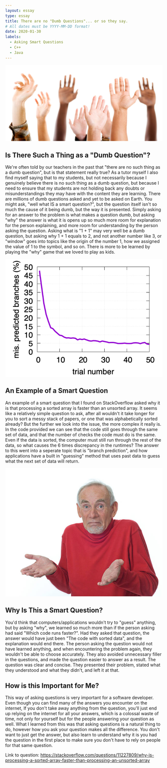 ```yaml
---
layout: essay
type: essay
title: There are no "Dumb Questions"... or so they say.
# All dates must be YYYY-MM-DD format!
date: 2020-01-30
labels:
  - Asking Smart Questions
  - C++
  - Java
---
```


<img class="ui medium right floated rounded image" src="../images/askingq.jpg">

## Is There Such a Thing as a "Dumb Question"?
We're often told by our teachers in the past that "there are no such thing as a dumb question", but is that statement really true?
As a tutor myself I also find myself saying that to my students, but not necessarily because I genuinely believe there is no such thing as a 
dumb question, but because I need to ensure that my students are not holding back any doubts or misunderstandings they may have with the
content they are learning. There are millions of dumb questions asked and yet to be asked on Earth. You might ask, "well what IS a smart question?",
but the question itself isn't so much the cause of it being dumb, but the way it is presented. Simply asking for an answer to the problem
is what makes a question dumb, but asking "why" the answer is what it is opens up so much more room for explanation for the person 
explaining, and more room for understanding by the person asking the question. Asking what is "1 + 1" may very well be a dumb question, 
but asking why 1 + 1 equals to 2, and not another number like 3, or "window" goes into topics like the origin of the number 1, how we 
assigned the value of 1 to the symbol, and so on. There is more to be learned by playing the "why" game that we loved to play as kids.

<img class="ui medium right floated rounded image" src="../images/branchprediction.png">

## An Example of a Smart Question
An example of a smart question that I found on StackOverflow asked why it is that processing a sorted array is faster than an unsorted array.
It seems like a relatively simple question to ask, after all wouldn't it take longer for you to sort a messy stack of papers, or one that was
alphabetically sorted already? But the further we look into the issue, the more complex it really is. In the code provided we can see that
the code still goes through the same set of data, and that the number of checks the code must do is the same. Even if the data is sorted,
the computer must still run through the rest of the data, so what causes the 6 times discrepancy in the runtimes? 
The answer to this went into a seperate topic that is "branch prediction", and how applications have a built in "guessing" method 
that uses past data to guess what the next set of data will return. 

<img class="ui medium right floated rounded image" src="../images/shrugoldman.jpg">

## Why Is This a Smart Question?
You'd think that computers/applications wouldn't try to "guess" anything, but by asking "why", we learned so much more than if the 
person asking had said "Which code runs faster?". Had they asked that question, the answer would have just been "The code with sorted data",
and the explanation would end there. The person asking the question would not have learned anything, and when encountering the problem again,
they wouldn't be able to choose accurately. They also avoided unnecessary filler in the questions, and made the question easier to answer
as a result. The question was clear and concise. They presented their problem, stated what they understood and what they didn't, and left it at that.

## How is this Important for Me?
This way of asking questions is very important for a software developer. Even though you can find many of the answers you encounter on the internet,
If you don't take away anything from the question, you'll just end up relying on the internet for all your answers, which is a colossal waste of time,
not only for yourself but for the people answering your question as well. What I learned from this was that asking questions is a natural thing to do,
however how you ask your question makes all the difference. You don't want to just get the answer, but also learn to understand why it is
you had the question in the first place to make sure you don't have to rely on people for that same question. 


Link to question: https://stackoverflow.com/questions/11227809/why-is-processing-a-sorted-array-faster-than-processing-an-unsorted-array
